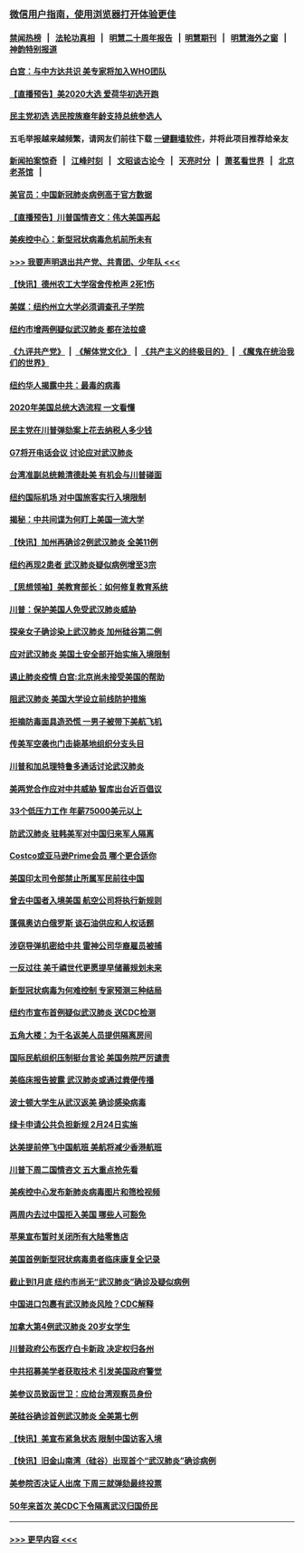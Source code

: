 ### [微信用户指南，使用浏览器打开体验更佳](https://github.com/gfw-breaker/banned-news1/blob/master/indexes/wechat-guide.md?t=0)
#### [禁闻热榜](热点新闻.md?t=0)  &nbsp;&nbsp;|&nbsp;&nbsp; [法轮功真相](https://github.com/gfw-breaker/truth/blob/master/README.md?t=0) &nbsp;&nbsp;|&nbsp;&nbsp; [明慧二十周年报告](https://github.com/gfw-breaker/mh-reports/blob/master/README.md?t=0) &nbsp;&nbsp;|&nbsp;&nbsp;[明慧期刊](https://github.com/gfw-breaker/mh-qikan) &nbsp;&nbsp;|&nbsp;&nbsp; [明慧海外之窗](https://github.com/gfw-breaker/mh-news/blob/master/README.md?t=0) &nbsp;&nbsp;|&nbsp;&nbsp; [神韵特别报道](https://github.com/gfw-breaker/mh-news/blob/master/shenyun.md?t=0)
#### [白宫：与中方达共识 美专家将加入WHO团队](../pages/nsc412/n11842198.md?t=02040733) 
#### [【直播预告】美2020大选 爱荷华初选开跑](../pages/nsc412/n11841820.md?t=02040733) 
#### [民主党初选 选民按族裔年龄支持总统参选人](../pages/nsc412/n11842239.md?t=02040733) 
#### 五毛举报越来越频繁，请网友们前往下载 [一键翻墙软件](https://github.com/gfw-breaker/ssr-accounts)，并将此项目推荐给亲友
#### [新闻拍案惊奇](https://github.com/gfw-breaker/banned-news1/blob/master/pages/link4.md) &nbsp;&nbsp;|&nbsp;&nbsp; [江峰时刻](https://github.com/gfw-breaker/banned-news1/blob/master/pages/link4.md) &nbsp;&nbsp;|&nbsp;&nbsp; [文昭谈古论今](https://github.com/gfw-breaker/banned-news1/blob/master/pages/link4.md) &nbsp;&nbsp;|&nbsp;&nbsp; [天亮时分](https://github.com/gfw-breaker/banned-news1/blob/master/pages/link4.md) &nbsp;&nbsp;|&nbsp;&nbsp; [萧茗看世界](https://github.com/gfw-breaker/banned-news1/blob/master/pages/link4.md) &nbsp;&nbsp;|&nbsp;&nbsp; [北京老茶馆](https://github.com/gfw-breaker/banned-news1/blob/master/pages/link4.md) &nbsp;&nbsp;|&nbsp;&nbsp; 
#### [美官员：中国新冠肺炎病例高于官方数据](../pages/nsc412/n11842452.md?t=02040733) 
#### [【直播预告】川普国情咨文：伟大美国再起](../pages/nsc412/n11842079.md?t=02040733) 
#### [美疾控中心：新型冠状病毒危机前所未有](../pages/nsc412/n11842406.md?t=02040733) 
#### [>>> 我要声明退出共产党、共青团、少年队 <<<](https://github.com/begood0513/goodnews/blob/master/quit/letter.md) 
#### [【快讯】德州农工大学宿舍传枪声 2死1伤](../pages/nsc412/n11842279.md?t=02040733) 
#### [美媒：纽约州立大学必须调查孔子学院](../pages/nsc412/n11840637.md?t=02040733) 
#### [纽约市增两例疑似武汉肺炎 都在法拉盛](../pages/nsc412/n11840625.md?t=02040733) 
#### [《九评共产党》](https://github.com/begood0513/9ping.md/blob/master/README.md) &nbsp;|&nbsp; [《解体党文化》](../../../../jtdwh.md/blob/master/README.md)  &nbsp;|&nbsp; [《共产主义的终极目的》](../../../../gczydzjmd.md/blob/master/README.md) &nbsp;|&nbsp; [《魔鬼在统治我们的世界》](../../../../mgztzwmdsj.md/blob/master/README.md) 
#### [纽约华人揭露中共：最毒的病毒](../pages/nsc412/n11840631.md?t=02040733) 
#### [2020年美国总统大选流程 一文看懂](../pages/nsc412/n11842056.md?t=02040733) 
#### [民主党在川普弹劾案上花去纳税人多少钱](../pages/nsc412/n11841941.md?t=02040733) 
#### [G7将开电话会议 讨论应对武汉肺炎](../pages/nsc412/n11841658.md?t=02040733) 
#### [台湾准副总统赖清德赴美 有机会与川普碰面](../pages/nsc412/n11841332.md?t=02040733) 
#### [纽约国际机场  对中国旅客实行入境限制](../pages/nsc412/n11840619.md?t=02040733) 
#### [揭秘：中共间谍为何盯上美国一流大学](../pages/nsc412/n11840270.md?t=02040733) 
#### [【快讯】加州再确诊2例武汉肺炎 全美11例](../pages/nsc412/n11840339.md?t=02040733) 
#### [纽约再现2患者 武汉肺炎疑似病例增至3宗](../pages/nsc412/n11840010.md?t=02040733) 
#### [【思想领袖】美教育部长：如何修复教育系统](../pages/nsc412/n11690865.md?t=02040733) 
#### [川普：保护美国人免受武汉肺炎威胁](../pages/nsc412/n11839718.md?t=02040733) 
#### [探亲女子确诊染上武汉肺炎 加州硅谷第二例](../pages/nsc412/n11839784.md?t=02040733) 
#### [应对武汉肺炎 美国土安全部开始实施入境限制](../pages/nsc412/n11839729.md?t=02040733) 
#### [遏止肺炎疫情 白宫:北京尚未接受美国的帮助](../pages/nsc412/n11839660.md?t=02040733) 
#### [阻武汉肺炎 美国大学设立前线防护措施](../pages/nsc412/n11839479.md?t=02040733) 
#### [拒摘防毒面具造恐慌 一男子被带下美航飞机](../pages/nsc412/n11839455.md?t=02040733) 
#### [传美军空袭也门击毙基地组织分支头目](../pages/nsc412/n11839210.md?t=02040733) 
#### [川普和加总理特鲁多通话讨论武汉肺炎](../pages/nsc412/n11839128.md?t=02040733) 
#### [美两党合作应对中共威胁 智库出台近百倡议](../pages/nsc412/n11838437.md?t=02040733) 
#### [33个低压力工作 年薪75000美元以上](../pages/nsc412/n11834441.md?t=02040733) 
#### [防武汉肺炎 驻韩美军对中国归来军人隔离](../pages/nsc412/n11838970.md?t=02040733) 
#### [Costco或亚马逊Prime会员 哪个更合适你](../pages/nsc412/n11834459.md?t=02040733) 
#### [美国印太司令部禁止所属军民前往中国](../pages/nsc412/n11838418.md?t=02040733) 
#### [曾去中国者入境美国 航空公司将执行新规则](../pages/nsc412/n11838375.md?t=02040733) 
#### [蓬佩奥访白俄罗斯 谈石油供应和人权话题](../pages/nsc412/n11838242.md?t=02040733) 
#### [涉窃导弹机密给中共 雷神公司华裔雇员被捕](../pages/nsc412/n11838129.md?t=02040733) 
#### [一反过往 美千禧世代更愿提早储蓄规划未来](../pages/nsc412/n11837601.md?t=02040733) 
#### [新型冠状病毒为何难控制 专家预测三种结局](../pages/nsc412/n11838002.md?t=02040733) 
#### [纽约市宣布首例疑似武汉肺炎 送CDC检测](../pages/nsc412/n11837852.md?t=02040733) 
#### [五角大楼：为千名返美人员提供隔离房间](../pages/nsc412/n11837831.md?t=02040733) 
#### [国际民航组织压制挺台言论 美国务院严厉谴责](../pages/nsc412/n11837791.md?t=02040733) 
#### [美临床报告披露 武汉肺炎或通过粪便传播](../pages/nsc412/n11837626.md?t=02040733) 
#### [波士顿大学生从武汉返美 确诊感染病毒](../pages/nsc412/n11837580.md?t=02040733) 
#### [绿卡申请公共负担新规 2月24日实施](../pages/nsc412/n11836634.md?t=02040733) 
#### [达美提前停飞中国航班 美航将减少香港航班](../pages/nsc412/n11837649.md?t=02040733) 
#### [川普下周二国情咨文 五大重点抢先看](../pages/nsc412/n11837512.md?t=02040733) 
#### [美疾控中心发布新肺炎病毒图片和筛检视频](../pages/nsc412/n11837491.md?t=02040733) 
#### [两周内去过中国拒入美国 哪些人可豁免](../pages/nsc412/n11837400.md?t=02040733) 
#### [苹果宣布暂时关闭所有大陆零售店](../pages/nsc412/n11837097.md?t=02040733) 
#### [美国首例新型冠状病毒患者临床康复全记录](../pages/nsc412/n11836513.md?t=02040733) 
#### [截止到1月底  纽约市尚无“武汉肺炎”确诊及疑似病例](../pages/nsc412/n11836657.md?t=02040733) 
#### [中国进口包裹有武汉肺炎风险？CDC解释](../pages/nsc412/n11836321.md?t=02040733) 
#### [加拿大第4例武汉肺炎 20岁女学生](../pages/nsc412/n11836537.md?t=02040733) 
#### [川普政府公布医疗白卡新政 决定权归各州](../pages/nsc412/n11836336.md?t=02040733) 
#### [中共招募美学者获取技术 引发美国政府警觉](../pages/nsc412/n11836277.md?t=02040733) 
#### [美参议员致函世卫：应给台湾观察员身份](../pages/nsc412/n11836183.md?t=02040733) 
#### [美硅谷确诊首例武汉肺炎 全美第七例](../pages/nsc412/n11836093.md?t=02040733) 
#### [【快讯】美宣布紧急状态 限制中国访客入境](../pages/nsc412/n11836030.md?t=02040733) 
#### [【快讯】旧金山南湾（硅谷）出现首个“武汉肺炎”确诊病例](../pages/nsc412/n11836084.md?t=02040733) 
#### [美参院否决证人出席 下周三就弹劾最终投票](../pages/nsc412/n11835900.md?t=02040733) 
#### [50年来首次 美CDC下令隔离武汉归国侨民](../pages/nsc412/n11835854.md?t=02040733) 

----
#### [ >>> 更早内容 <<< ](../indexes/nsc412-earlier.md)
